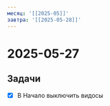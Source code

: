 ```yaml
---
месяц: '[[2025-05]]'
завтра: '[[2025-05-28]]'
---
```


# 2025-05-27

## Задачи

 - [x] В Начало выключить видосы
